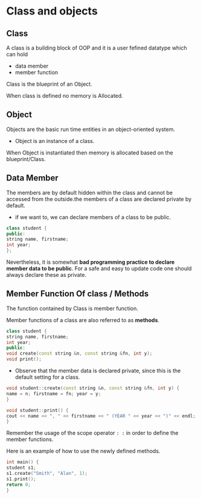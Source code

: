 # Class and objects

## Class

A class is a building block of OOP and it is a user fefined datatype which can hold

- data member
- member function

Class is the blueprint of an Object.

When class is defined no memory is Allocated.

## Object

Objects are the basic run time entities in an object-oriented system.

- Object is an instance of a class.

When Object is instantiated then memory is allocated based on the blueprint/Class.

## Data Member

The members are by default hidden within the class and cannot be accessed from the
outside.the members of a class are declared private by default.

- if we want to, we can declare members of a class to be public.

```C++
class student {
public:
string name, firstname;
int year;
};
```

Nevertheless, it is somewhat **bad programming practice to declare member data to be public**. For a safe
and easy to update code one should always declare these as private.

## Member Function Of class / Methods

The function contained by Class is member function.

Member functions of a class are also referred to as **methods**.

```C++
class student {
string name, firstname;
int year;
public:
void create(const string &n, const string &fn, int y);
void print();
```

- Observe that the member data is declared private, since this is the default setting for a class.

```C++
void student::create(const string &n, const string &fn, int y) {
name = n; firstname = fn; year = y;
}

void student::print() {
cout << name << ", " << firstname << " (YEAR " << year << ")" << endl;
}
```

Remember the usage of the scope operator `: :` in order to define the member functions.

Here is an example of how to use the newly defined methods.

```C++
int main() {
student s1;
s1.create("Smith", "Alan", 1);
s1.print();
return 0;
}
```
